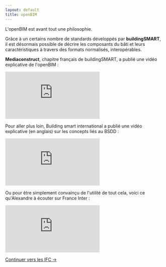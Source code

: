 ```yaml
---
layout: default
title: openBIM
---
```


L'openBIM est avant tout une philosophie.

Grâce à un certains nombre de standards développés par **buildingSMART**, il est désormais possible de décrire les composants du bâti et leurs caractéristiques à travers des formats normalisés, interopérables.

**Mediaconstruct**, chapitre français de buildingSMART, a publié une vidéo explicative de l'openBIM :

<div class="embed-responsive embed-responsive-16by9">
  <iframe class="embed-responsive-item" src="https://www.youtube.com/embed/t3ECK4U0QeI" frameborder="0" allowfullscreen></iframe>
</div>

Pour aller plus loin, Building smart international a publié une vidéo explicative (en anglais) sur les concepts liés au BSDD :

<div class="embed-responsive embed-responsive-16by9">
  <iframe  class="embed-responsive-item" src="https://www.youtube.com/embed/PEfNBAmv4Yg" frameborder="0" allowfullscreen></iframe>
</div>

Ou pour être simplement convainçu de l'utilité de tout cela, voici ce qu'Alexandre à écouter sur France Inter :

<div class="embed-responsive embed-responsive-16by9">
  <iframe class="embed-responsive-item" src="http://www.franceinter.fr/player/export-reecouter?content=1292691" frameborder="0" scrolling="no"></iframe>
</div>

<a class="btn btn-primary-outline pull-right" href="/ifc/premiers-pas/introduction.html">Continuer vers les IFC &rarr;</a>
